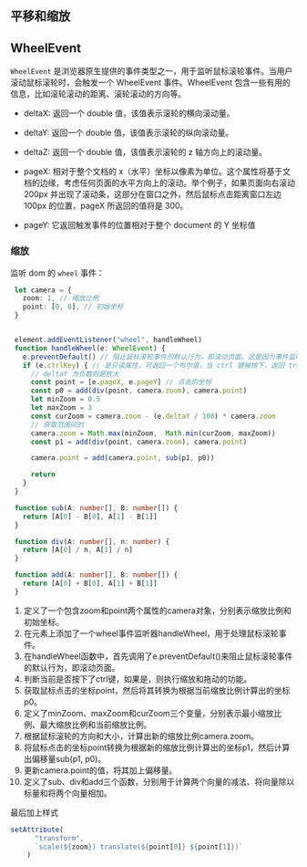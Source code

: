 ## 平移和缩放

## WheelEvent

`WheelEvent` 是浏览器原生提供的事件类型之一，用于监听鼠标滚轮事件。当用户滚动鼠标滚轮时，会触发一个 WheelEvent 事件。WheelEvent 包含一些有用的信息，比如滚轮滚动的距离、滚轮滚动的方向等。

- deltaX: 返回一个 double 值，该值表示滚轮的横向滚动量。
- deltaY: 返回一个 double 值，该值表示滚轮的纵向滚动量。
- deltaZ: 返回一个 double 值，该值表示滚轮的 z 轴方向上的滚动量。


- pageX: 相对于整个文档的 x（水平）坐标以像素为单位。这个属性将基于文档的边缘，考虑任何页面的水平方向上的滚动。举个例子，如果页面向右滚动 200px 并出现了滚动条，这部分在窗口之外，然后鼠标点击距离窗口左边 100px 的位置，pageX 所返回的值将是 300。
- pageY: 它返回触发事件的位置相对于整个 document 的 Y 坐标值


### 缩放

 
 监听 dom 的 `wheel` 事件：

 ```ts
  let camera = {
    zoom: 1, // 缩放比例
    point: [0, 0], // 初始坐标
  } 


  element.addEventListener("wheel", handleWheel)
  function handleWheel(e: WheelEvent) {
    e.preventDefault() // 阻止鼠标滚轮事件的默认行为，即滚动页面。这是因为事件监听器函数需要自定义处理鼠标滚轮事件，而不是让浏览器按默认方式处理。
    if (e.ctrlKey) { // 是只读属性，可返回一个布尔值，当 ctrl 键被按下，返回 true，否则返回 false。
      // deltaY 为负数则是放大
      const point = [e.pageX, e.pageY] // 点击的坐标
      const p0 = add(div(point, camera.zoom), camera.point)
      let minZoom = 0.5
      let maxZoom = 3
      const curZoom = camera.zoom - (e.deltaY / 100) * camera.zoom
      // 获取范围间的
      camera.zoom = Math.max(minZoom,  Math.min(curZoom, maxZoom))
      const p1 = add(div(point, camera.zoom), camera.point)

      camera.point = add(camera.point, sub(p1, p0))

      return
    }
  }

  function sub(A: number[], B: number[]) {
    return [A[0] - B[0], A[1] - B[1]]
  }

  function div(A: number[], n: number) {
    return [A[0] / n, A[1] / n]
  }

  function add(A: number[], B: number[]) {
    return [A[0] + B[0], A[1] + B[1]]
  }
 ```

1. 定义了一个包含zoom和point两个属性的camera对象，分别表示缩放比例和初始坐标。
2. 在元素上添加了一个wheel事件监听器handleWheel，用于处理鼠标滚轮事件。
3. 在handleWheel函数中，首先调用了e.preventDefault()来阻止鼠标滚轮事件的默认行为，即滚动页面。
4. 判断当前是否按下了ctrl键，如果是，则执行缩放和拖动的功能。
5. 获取鼠标点击的坐标point，然后将其转换为根据当前缩放比例计算出的坐标p0。
6. 定义了minZoom、maxZoom和curZoom三个变量，分别表示最小缩放比例、最大缩放比例和当前缩放比例。
7. 根据鼠标滚轮的方向和大小，计算出新的缩放比例camera.zoom。
8. 将鼠标点击的坐标point转换为根据新的缩放比例计算出的坐标p1，然后计算出偏移量sub(p1, p0)。
9. 更新camera.point的值，将其加上偏移量。
10. 定义了sub、div和add三个函数，分别用于计算两个向量的减法、将向量除以标量和将两个向量相加。


最后加上样式

```js
setAttribute(
      "transform",
      `scale(${zoom}) translate(${point[0]} ${point[1]})`
    )
```

 
